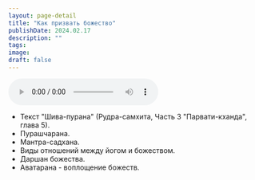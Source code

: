 ```yaml
---
layout: page-detail
title: "Как призвать божество"
publishDate: 2024.02.17
description: ""
tags:
image:
draft: false
---
```


<audio title="2024.02.17 - Как призвать божество.mp3" src="https://filer-api.advayta.org/v1.0/public/files/72771" controls=""></audio>

* Текст "Шива-пурана" (Рудра-самхита, Часть 3 "Парвати-кханда", глава 5).
* Пурашчарана.
* Мантра-садхана.
* Виды отношений между йогом и божеством.
* Даршан божества.
* Аватарана - воплощение божеств.

  
